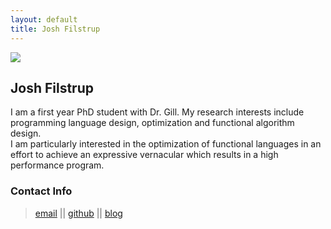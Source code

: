 ```yaml
---
layout: default
title: Josh Filstrup 
---
```


<img src="{{site.baseurl}}/images/joshfilstrup/profile.jpg" class="floatleft"/>

## Josh Filstrup

I am a first year PhD student with Dr. Gill.  My research interests include programming language design, optimization and functional algorithm design.  
I am particularly interested in the optimization of functional languages in an effort to achieve an expressive vernacular which results in a 
high performance program. 


### Contact Info

> [email](jfilstrup@ku.edu) || [github](http://github.com/superfunc) || [blog](http://joshfilstrup.com)

